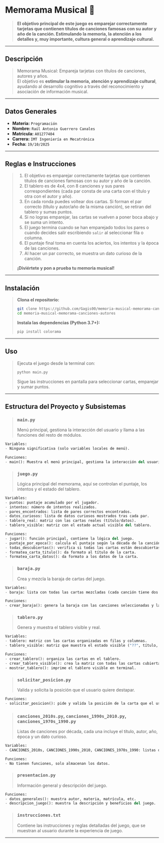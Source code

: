 # Memorama Musical 🎵

> **El objetivo principal de este juego es emparejar correctamente tarjetas que contienen títulos de canciones famosas con su autor y año de la canción. Estimulando la memoria, la atención a los detalles y, muy importante, cultura general o aprendizaje cultural.**

---

## Descripción

> Memorama Musical: Empareja tarjetas con títulos de canciones, autores y años.  
> El objetivo es **estimular la memoria, atención y aprendizaje cultural**, ayudando al desarrollo cognitivo a través del reconocimiento y asociación de información musical.

---

## Datos Generales

- **Materia:** `Programación`
- **Nombre:** `Raúl Antonio Guerrero Canales`
- **Matrícula:** `A01277404`
- **Carrera:** `IMT Ingeniería en Mecatrónica`
- **Fecha:** `19/10/2025`

---

## Reglas e Instrucciones

> 1. El objetivo es emparejar correctamente tarjetas que contienen títulos de canciones famosas con su autor y año de la canción.
> 2. El tablero es de 4x4, con 8 canciones y sus pares correspondientes (cada par consta de una carta con el título y otra con el autor y año).
> 3. En cada ronda puedes voltear dos cartas. Si forman el par correcto (título y autor/año de la misma canción), se retiran del tablero y sumas puntos.
> 4. Si no logras emparejar, las cartas se vuelven a poner boca abajo y se suma un intento.
> 5. El juego termina cuando se han emparejado todos los pares o cuando decides salir escribiendo `salir` al seleccionar fila o columna.
> 6. El puntaje final toma en cuenta los aciertos, los intentos y la época de las canciones.
> 7. Al hacer un par correcto, se muestra un dato curioso de la canción.
>
> **¡Diviértete y pon a prueba tu memoria musical!**

---

## Instalación

> **Clona el repositorio:**
> 
> ```bash
> git clone https://github.com/Gagis00/memoria-musical-memorama-canciones-autores.git
> cd memoria-musical-memorama-canciones-autores
> ```
>
> **Instala las dependencias (Python 3.7+):**
> 
> ```bash
> pip install colorama
> ```

---

## Uso

> Ejecuta el juego desde la terminal con:
> 
> ```bash
> python main.py
> ```
> 
> Sigue las instrucciones en pantalla para seleccionar cartas, emparejar y sumar puntos.

---

## Estructura del Proyecto y Subsistemas

> ### `main.py`
> Menú principal, gestiona la interacción del usuario y llama a las funciones del resto de módulos.

```python
Variables:
- Ninguna significativa (solo variables locales de menú).

Funciones:
- main(): Muestra el menú principal, gestiona la interacción del usuario y llama a las funciones del resto de módulos.
```

> ### `juego.py`
> Lógica principal del memorama, aquí se controlan el puntaje, los intentos y el estado del tablero.

```python
Variables:
- puntos: puntaje acumulado por el jugador.
- intentos: número de intentos realizados.
- pares_encontrados: lista de pares correctos encontrados.
- datos_curiosos: lista de datos curiosos mostrados tras cada par.
- tablero_real: matriz con las cartas reales (título/datos).
- tablero_visible: matriz con el estado actual visible del tablero.

Funciones:
- jugar(): función principal, contiene la lógica del juego.
- puntaje_por_epoca(): calcula el puntaje según la década de la canción.
- todas_descubiertas(): verifica si todas las cartas están descubiertas.
- formatea_carta_titulo(): da formato al título de la carta.
- formatea_carta_datos(): da formato a los datos de la carta.
```

> ### `baraja.py`
> Crea y mezcla la baraja de cartas del juego.

```python
Variables:
- baraja: lista con todas las cartas mezcladas (cada canción tiene dos cartas: título y datos).

Funciones:
- crear_baraja(): genera la baraja con las canciones seleccionadas y las mezcla aleatoriamente.
```

> ### `tablero.py`
> Genera y muestra el tablero visible y real.

```python
Variables:
- tablero: matriz con las cartas organizadas en filas y columnas.
- tablero_visible: matriz que muestra el estado visible ("??", título, datos, "✔").

Funciones:
- crear_tablero(): organiza las cartas en el tablero.
- crear_tablero_visible(): crea la matriz con todas las cartas cubiertas.
- mostrar_tablero(): imprime el tablero visible en terminal.
```

> ### `solicitar_posicion.py`
> Valida y solicita la posición que el usuario quiere destapar.

```python
Funciones:
- solicitar_posicion(): pide y valida la posición de la carta que el usuario quiere destapar.
```

> ### `canciones_2010s.py`, `canciones_1990s_2010.py`, `canciones_1970s_1990.py`
> Listas de canciones por década, cada una incluye el título, autor, año, época y un dato curioso.

```python
Variables:
- CANCIONES_2010s, CANCIONES_1990s_2010, CANCIONES_1970s_1990: listas de diccionarios con información de cada canción (título, autor, año, dato curioso, época).

Funciones:
- No tienen funciones, solo almacenan los datos.
```

> ### `presentacion.py`
> Información general y descripción del juego.

```python
Funciones:
- datos_generales(): muestra autor, materia, matrícula, etc.
- descripcion_juego(): muestra la descripción y beneficios del juego.
```

> ### `instrucciones.txt`
> Contiene las instrucciones y reglas detalladas del juego, que se muestran al usuario durante la experiencia de juego.

---